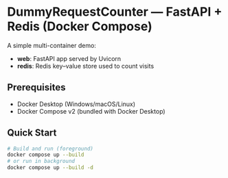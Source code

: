 # DummyRequestCounter — FastAPI + Redis (Docker Compose)

A simple multi-container demo:
- **web**: FastAPI app served by Uvicorn
- **redis**: Redis key–value store used to count visits

## Prerequisites
- Docker Desktop (Windows/macOS/Linux)
- Docker Compose v2 (bundled with Docker Desktop)

## Quick Start

```bash
# Build and run (foreground)
docker compose up --build
# or run in background
docker compose up --build -d
